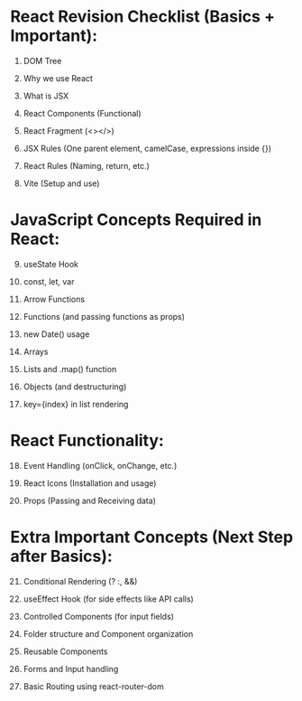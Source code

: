 # React Revision Checklist (Basics + Important):

1. DOM Tree


2. Why we use React


3. What is JSX


4. React Components (Functional)


5. React Fragment (<></>)


6. JSX Rules (One parent element, camelCase, expressions inside {})


7. React Rules (Naming, return, etc.)


8. Vite (Setup and use)



# JavaScript Concepts Required in React:

9. useState Hook


10. const, let, var


11. Arrow Functions


12. Functions (and passing functions as props)


13. new Date() usage


14. Arrays


15. Lists and .map() function


16. Objects (and destructuring)


17. key={index} in list rendering



# React Functionality:

18. Event Handling (onClick, onChange, etc.)


19. React Icons (Installation and usage)


20. Props (Passing and Receiving data)



# Extra Important Concepts (Next Step after Basics):

21. Conditional Rendering (? :, &&)


22. useEffect Hook (for side effects like API calls)


23. Controlled Components (for input fields)


24. Folder structure and Component organization


25. Reusable Components


26. Forms and Input handling


27. Basic Routing using react-router-dom